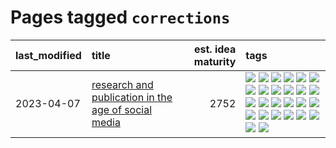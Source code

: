 # Pages tagged `corrections`

|last_modified|title|est. idea maturity|tags
|:---|:---|---:|:---|
|2023-04-07|[research and publication in the age of social media](../research-and-social.md)|2752|[![](https://img.shields.io/badge/tag-arxiv-be4650)](../tags/arxiv.md) [![](https://img.shields.io/badge/tag-citation-3f3dc3)](../tags/citation.md) [![](https://img.shields.io/badge/tag-corrections-cdef47)](../tags/corrections.md) [![](https://img.shields.io/badge/tag-credit-99b5f2)](../tags/credit.md) [![](https://img.shields.io/badge/tag-curation-d46ff4)](../tags/curation.md) [![](https://img.shields.io/badge/tag-discoverability-faa2fc)](../tags/discoverability.md) [![](https://img.shields.io/badge/tag-discussion-8a140)](../tags/discussion.md) [![](https://img.shields.io/badge/tag-feed-1ee399)](../tags/feed.md) [![](https://img.shields.io/badge/tag-git-49fd1a)](../tags/git.md) [![](https://img.shields.io/badge/tag-git-49fd1a)](../tags/git.md) [![](https://img.shields.io/badge/tag-historyofscience-6edb5)](../tags/historyofscience.md) [![](https://img.shields.io/badge/tag-mastodon-f1c85)](../tags/mastodon.md) [![](https://img.shields.io/badge/tag-openreview-2229ca)](../tags/openreview.md) [![](https://img.shields.io/badge/tag-paperswithcode-3b815)](../tags/paperswithcode.md) [![](https://img.shields.io/badge/tag-platform-3b18a)](../tags/platform.md) [![](https://img.shields.io/badge/tag-publication-d548d8)](../tags/publication.md) [![](https://img.shields.io/badge/tag-reproducibility-957448)](../tags/reproducibility.md) [![](https://img.shields.io/badge/tag-research-936135)](../tags/research.md) [![](https://img.shields.io/badge/tag-retractions-deeba9)](../tags/retractions.md) [![](https://img.shields.io/badge/tag-search-c456a9)](../tags/search.md) [![](https://img.shields.io/badge/tag-socialmedia-d7de4b)](../tags/socialmedia.md) [![](https://img.shields.io/badge/tag-stackoverflow-e54ba1)](../tags/stackoverflow.md) [![](https://img.shields.io/badge/tag-subscription-426a5f)](../tags/subscription.md) [![](https://img.shields.io/badge/tag-transparency-5e378d)](../tags/transparency.md) [![](https://img.shields.io/badge/tag-twitter-e3b2c7)](../tags/twitter.md) [![](https://img.shields.io/badge/tag-validation-dafbc7)](../tags/validation.md)|